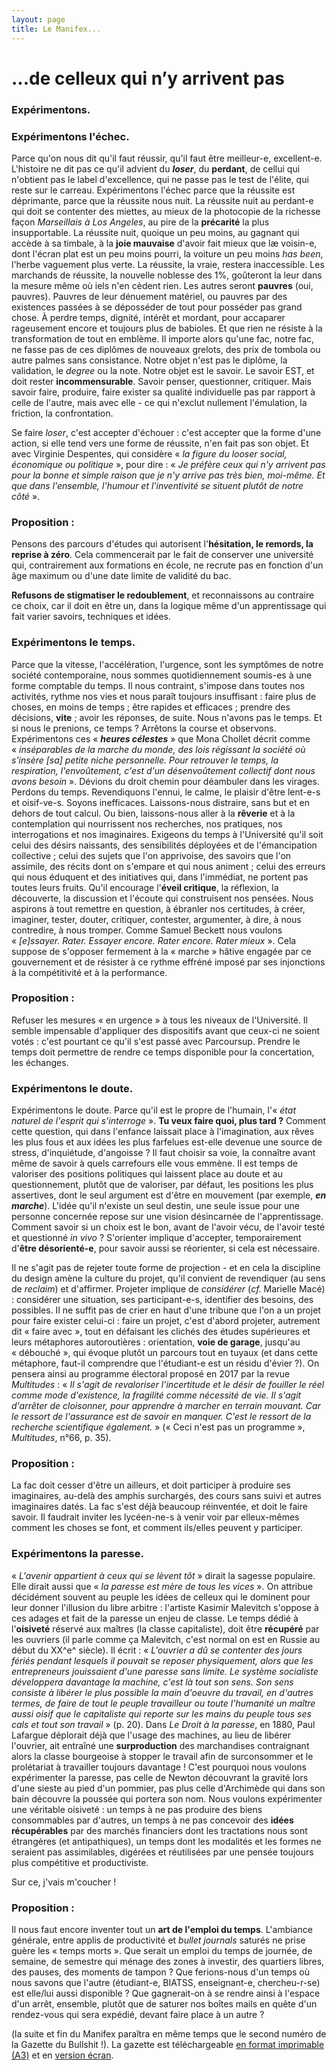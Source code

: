 ```yaml
---
layout: page
title: Le Manifex...
---
```



# ...de celleux qui n’y arrivent pas

### **Expérimentons.**

### **Expérimentons l'échec**. 
Parce qu'on nous dit qu'il faut réussir, qu'il faut être meilleur-e, excellent-e. L'histoire ne dit pas ce qu'il advient du ***loser***, du **perdant**, de cellui qui n'obtient pas le label d'excellence, qui ne passe pas le test de l'élite, qui reste sur le carreau. Expérimentons l'échec parce que la réussite est déprimante, parce que la réussite nous nuit. La réussite nuit au perdant-e qui doit se contenter des miettes, au mieux de la photocopie de la richesse façon *Marseillais à Los Angeles*, au pire de la **précarité** la plus insupportable. La réussite nuit, quoique un peu moins, au gagnant qui accède à sa timbale, à la **joie mauvaise** d'avoir fait mieux que læ voisin-e, dont l'écran plat est un peu moins pourri, la voiture un peu moins *has been*, l'herbe vaguement plus verte. La réussite, la vraie, restera inaccessible. Les marchands de réussite, la nouvelle noblesse des 1%, goûteront la leur dans la mesure même où iels n'en cèdent rien. Les autres seront **pauvres** (oui, pauvres). Pauvres de leur dénuement matériel, ou pauvres par des existences passées à se déposséder de tout pour posséder pas grand chose. À perdre temps, dignité, intérêt et mordant, pour accaparer rageusement encore et toujours plus de babioles. Et que rien ne résiste à la transformation de tout en emblème. Il importe alors qu'une fac, notre fac, ne fasse pas de ces diplômes de nouveaux grelots, des prix de tombola ou autre palmes sans consistance. Notre objet n'est pas le diplôme, la validation, le *degree* ou la note. Notre objet est le savoir. Le savoir EST, et doit rester **incommensurable**. Savoir penser, questionner, critiquer. Mais savoir faire, produire, faire exister sa qualité individuelle pas par rapport à celle de l'autre, mais avec elle - ce qui n'exclut nullement l'émulation, la friction, la confrontation.

Se faire *loser*, c'est accepter d'échouer : c'est accepter que la forme d'une action, si elle tend vers une forme de réussite, n'en fait pas son objet. Et avec Virginie Despentes, qui considère «&nbsp;*la figure du looser social, économique ou politique*&nbsp;», pour dire : «&nbsp;*Je préfère ceux qui n'y arrivent pas pour la bonne et simple raison que je n'y arrive pas très bien, moi-même. Et que dans l'ensemble, l'humour et l'inventivité se situent plutôt de notre côté*&nbsp;».

### Proposition : 
Pensons des parcours d'études qui autorisent l'**hésitation, le remords, la reprise à zéro**. Cela commencerait par le fait de conserver une université qui, contrairement aux formations en école, ne recrute pas en fonction d'un âge maximum ou d'une date limite de validité du bac.

**Refusons de stigmatiser le redoublement**, et reconnaissons au contraire ce choix, car il doit en être un, dans la logique même d'un apprentissage qui fait varier savoirs, techniques et idées.

### **Expérimentons le temps.**
Parce que la vitesse, l'accélération, l'urgence, sont les symptômes de notre société contemporaine, nous sommes quotidiennement soumis-es à une forme comptable du temps. Il nous contraint, s'impose dans toutes nos activités, rythme nos vies et nous paraît toujours insuffisant : faire plus de choses, en moins de temps ; être rapides et efficaces ; prendre des décisions, **vite** ; avoir les réponses, de suite. Nous n'avons pas le temps. Et si nous le prenions, ce temps ? Arrêtons la course et observons. Expérimentons ces «&nbsp;***heures célestes***&nbsp;» que Mona Chollet décrit comme «&nbsp;*inséparables de la marche du monde, des lois régissant la société où s'insère [sa] petite niche personnelle. Pour retrouver le temps, la respiration, l'envoûtement, c'est d'un désenvoûtement collectif dont nous avons besoin*&nbsp;». Dévions du droit chemin pour déambuler dans les virages. Perdons du temps. Revendiquons l'ennui, le calme, le plaisir d'être lent-e-s et oisif-ve-s. Soyons inefficaces. Laissons-nous distraire, sans but et en dehors de tout calcul. Ou bien, laissons-nous aller à la **rêverie** et à la contemplation qui nourrissent nos recherches, nos pratiques, nos interrogations et nos imaginaires. Exigeons du temps à l'Université qu'il soit celui des désirs naissants, des sensibilités déployées et de l'émancipation collective ; celui des sujets que l'on apprivoise, des savoirs que l'on assimile, des récits dont on s'empare et qui nous animent ; celui des erreurs qui nous éduquent et des initiatives qui, dans l'immédiat, ne portent pas toutes leurs fruits. Qu'il encourage l'**éveil critique**, la réflexion, la découverte, la discussion et l'écoute qui construisent nos pensées. Nous aspirons à tout remettre en question, à ébranler nos certitudes, à créer, imaginer, tester, douter, critiquer, contester, argumenter, à dire, à nous contredire, à nous tromper. Comme Samuel Beckett nous voulons «&nbsp;*[e]ssayer. Rater. Essayer encore. Rater encore. Rater mieux*&nbsp;». Cela suppose de s'opposer fermement à la «&nbsp;marche&nbsp;» hâtive engagée par ce gouvernement et de résister à ce rythme effréné imposé par ses injonctions à la compétitivité et à la performance.

### Proposition : 
Refuser les mesures «&nbsp;en urgence&nbsp;» à tous les niveaux de l'Université. Il semble impensable d'appliquer des dispositifs avant que ceux-ci ne soient votés : c'est pourtant ce qu'il s'est passé avec Parcoursup. Prendre le temps doit permettre de rendre ce temps disponible pour la concertation, les échanges.

### **Expérimentons le doute.**

Expérimentons le doute. Parce qu'il est le propre de l'humain, l'«&nbsp;*état naturel de l'esprit qui s'interroge*&nbsp;». **Tu veux faire quoi, plus tard ?** Comment cette question, qui dans l'enfance laissait place à l'imagination, aux rêves les plus fous et aux idées les plus farfelues est-elle devenue une source de stress, d'inquiétude, d'angoisse ? Il faut choisir sa voie, la connaître avant même de savoir à quels carrefours elle vous emmène. Il est temps de valoriser des positions politiques qui laissent place au doute et au questionnement, plutôt que de valoriser, par défaut, les positions les plus assertives, dont le seul argument est d'être en mouvement (par exemple, ***en marche***). L'idée qu'il n'existe un seul destin, une seule issue pour une personne concernée repose sur une vision désincarnée de l'apprentissage. Comment savoir si un choix est le bon, avant de l'avoir vécu, de l'avoir testé et questionné *in vivo* ? S'orienter implique d'accepter, temporairement d'**être désorienté-e**, pour savoir aussi se réorienter, si cela est nécessaire.

Il ne s'agit pas de rejeter toute forme de projection - et en cela la discipline du design amène la culture du projet, qu'il convient de revendiquer (au sens de *reclaim*) et d'affirmer. Projeter implique de *considérer* (*cf.* Marielle Macé) : considérer une situation, ses participant-e-s, identifier des besoins, des possibles. Il ne suffit pas de crier en haut d'une tribune que l'on a un projet pour faire exister celui-ci : faire un projet, c'est d'abord projeter, autrement dit «&nbsp;faire avec&nbsp;», tout en défaisant les clichés des études supérieures et leurs métaphores autoroutières : orientation, **voie de garage**, jusqu'au «&nbsp;débouché&nbsp;», qui évoque plutôt un parcours tout en tuyaux (et dans cette métaphore, faut-il comprendre que l'étudiant-e est un résidu d'évier ?). On pensera ainsi au programme électoral proposé en 2017 par la revue *Multitudes* : «&nbsp;*Il s'agit de revaloriser l'incertitude et le désir de fouiller le réel comme mode d'existence, la fragilité comme nécessité de vie. Il s'agit d'arrêter de cloisonner, pour apprendre à marcher en terrain mouvant. Car le ressort de l'assurance est de savoir en manquer. C'est le ressort de la recherche scientifique également.*&nbsp;» («&nbsp;Ceci n'est pas un programme&nbsp;», *Multitudes*, n°66, p. 35).

### Proposition : 
La fac doit cesser d'être un ailleurs, et doit participer à produire ses imaginaires, au-delà des amphis surchargés, des cours sans suivi et autres imaginaires datés. La fac s'est déjà beaucoup réinventée, et doit le faire savoir. Il faudrait inviter les lycéen-ne-s à venir voir par elleux-mêmes comment les choses se font, et comment ils/elles peuvent y participer.

### **Expérimentons la paresse**.

«&nbsp;*L'avenir appartient à ceux qui se lèvent tôt*&nbsp;» dirait la sagesse populaire. Elle dirait aussi que «&nbsp;*la paresse est mère de tous les vices*&nbsp;». On attribue décidément souvent au peuple les idées de celleux qui le dominent pour leur donner l'illusion du libre arbitre : l'artiste Kasimir Malevitch s'oppose à ces adages et fait de la paresse un enjeu de classe. Le temps dédié à l'**oisiveté** réservé aux maîtres (la classe capitaliste), doit être **récupéré** par les ouvriers (il parle comme ça Malevitch, c'est normal on est en Russie au début du XX^e^ siècle). Il écrit : «&nbsp;*L'ouvrier a dû se contenter des jours fériés pendant lesquels il pouvait se reposer physiquement, alors que les entrepreneurs jouissaient d'une paresse sans limite. Le système socialiste développera davantage la machine, c'est là tout son sens. Son sens consiste à libérer le plus possible la main d'oeuvre du travail, en d'autres termes, de faire de tout le peuple travailleur ou toute l'humanité un maître aussi oisif que le capitaliste qui reporte sur les mains du peuple tous ses cals et tout son travail*&nbsp;» (p. 20). Dans *Le Droit à la paresse*, en 1880, Paul Lafargue déplorait déjà que l'usage des machines, au lieu de libérer l'ouvrier, ait entraîné une **surproduction** des marchandises contraignant alors la classe bourgeoise à stopper le travail afin de surconsommer et le prolétariat à travailler toujours davantage ! C'est pourquoi nous voulons expérimenter la paresse, pas celle de Newton découvrant la gravité lors d'une sieste au pied d'un pommier, pas plus celle d'Archimède qui dans son bain découvre la poussée qui portera son nom. Nous voulons expérimenter une véritable oisiveté : un temps à ne pas produire des biens consommables par d'autres, un temps à ne pas concevoir des **idées récupérables** par des marchés financiers dont les tractations nous sont étrangères (et antipathiques), un temps dont les modalités et les formes ne seraient pas assimilables, digérées et réutilisées par une pensée toujours plus compétitive et productiviste.

Sur ce, j'vais m'coucher !

### Proposition : 
Il nous faut encore inventer tout un **art de l'emploi du temps**. L'ambiance générale, entre applis de productivité et *bullet journals* saturés ne prise guère les «&nbsp;temps morts&nbsp;». Que serait un emploi du temps de journée, de semaine, de semestre qui ménage des zones à investir, des quartiers libres, des pauses, des moments de tampon ? Que ferions-nous d'un temps où nous savons que l'autre (étudiant-e, BIATSS, enseignant-e, chercheu-r-se) est elle/lui aussi disponible ? Que gagnerait-on à se rendre ainsi à l'espace d'un arrêt, ensemble, plutôt que de saturer nos boîtes mails en quête d'un rendez-vous qui sera expédié, devant faire place à un autre ?

(la suite et fin du Manifex paraîtra en même temps que le second numéro de la Gazette du Bullshit !). La gazette est téléchargeable <a href="/doc/GAZETTE_numero-01.pdf">en format imprimable (A3)</a> et en <a href="/doc/GAZETTE_numero-01-screen.pdf">version écran</a>.


